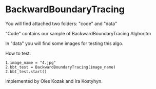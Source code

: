# BackwardBoundaryTracing
You will find attached two folders: "code" and "data"

"Code" contains our sample of BackwardBoundaryTracing Alghoritm

In "data" you will find some images for testing this algo.

How to test:
```
1.image_name = "4.jpg"
2.bbt_test = BackwardBoundaryTracing(image_name)
2.bbt_test.start()
```
implemented by Oles Kozak and Ira Kostyhyn.
